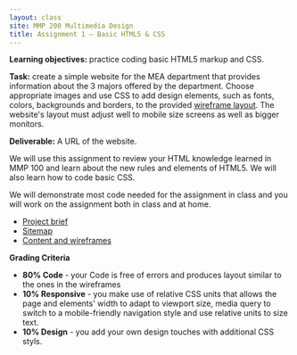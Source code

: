 ```yaml
---
layout: class
site: MMP 200 Multimedia Design
title: Assignment 1 – Basic HTML5 & CSS
---
```



**Learning objectives:** practice coding basic HTML5 markup and CSS.

**Task:** create a simple website for the MEA department that provides information about the 3 majors offered by the department. Choose appropriate images and use CSS to add design elements, such as fonts, colors, backgrounds and borders, to the provided [wireframe layout](wireframes-as1-mea.pdf). The website's layout must adjust well to mobile size screens as well as bigger monitors.

**Deliverable:** A URL of the website.  

We will use this assignment to review your HTML knowledge learned in MMP 100 and learn about the new rules and elements of HTML5. We will also learn how to code basic CSS.

We will demonstrate most code needed for the assignment in class and you will work on the assignment both in class and at home.

- [Project brief](as1-brief.md)
- [Sitemap](as1-mea-sitemap.PNG)
- [Content and wireframes](wireframes-as1-mea.pdf)

**Grading Criteria**

- **80% Code** - your Code is free of errors and produces layout similar to the ones in the wireframes
- **10% Responsive** - you make use of relative CSS units that allows the page and elements' width to adapt to viewport size, media query to switch to a mobile-friendly navigation style and use relative units to size text.
- **10% Design** - you add your own design touches with additional CSS styls.

